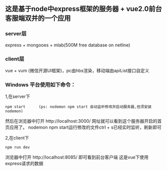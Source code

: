 ## 这是基于node中express框架的服务器 + vue2.0前台客服端双并的一个应用

### server层
express + mongooes + mlab(500M free database on netline)

### client层
vue + vum (微信开源UI框架)，pc由hbs渲染，移动端由apiList接口自定义

### Windows 平台使用如下命令：

1,在server下
```
npm start      (ps: nodemon npm start 自动监听修改并启动服务器,但须安装nodemon)
```
然后在浏览器中打开 http://localhost:3000/ 网址就可以看到这个服务器开启的首页应用了。
nodemon npm start运行修改的文件ctrl + s已经实时监听，刷新即可

2,在client下
```
npm run dev  
```
浏览器中打开 http://localhost:8085/ 即可看到前台客户端
这是vue下使用express请求的数据
